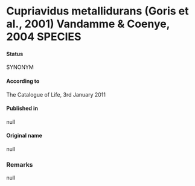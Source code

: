 # Cupriavidus metallidurans (Goris et al., 2001) Vandamme & Coenye, 2004 SPECIES

#### Status
SYNONYM

#### According to
The Catalogue of Life, 3rd January 2011

#### Published in
null

#### Original name
null

### Remarks
null